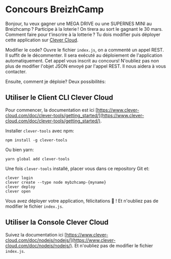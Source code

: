 # Concours BreizhCamp

Bonjour, tu veux gagner une MEGA DRIVE ou une SUPERNES MINI au Breizhcamp ? Participe à la loterie ! On tirera au sort le gagnant le 30 mars. Comment faire pour t'inscrire à la lotterie ? Tu dois modifier puis déployer cette application sur [Clever Cloud](http://www.clever-cloud.com).

Modifier le code? Ouvre le fichier `index.js`, on a commenté un appel REST. Il suffit de le décommenter. Il sera exécuté au déploiement de l'application automatiquement. Cet appel vous inscrit au concours! N'oubliez pas non plus de modifier l'objet JSON envoyé par l'appel REST. Il nous aidera à vous contacter.

Ensuite, comment je déploie? Deux possibilités:

## Utiliser le Client CLI Clever Cloud

Pour commencer, la documentation est ici [https://www.clever-cloud.com/doc/clever-tools/getting_started/](https://www.clever-cloud.com/doc/clever-tools/getting_started/).

Installer `clever-tools` avec npm:

````
npm install -g clever-tools
````

Ou bien yarn:

````
yarn global add clever-tools
````

Une fois `clever-tools` installé, placer vous dans ce repository Git et:

````
clever login
clever create --type node mybzhcamp-{myname}
clever deploy
clever open
````

Vous avez déployer votre application, félicitations 👏 ! Et n'oubliez pas de modifier le fichier `index.js`. 

## Utiliser la Console Clever Cloud

Suivez la documentation ici [https://www.clever-cloud.com/doc/nodejs/nodejs/](https://www.clever-cloud.com/doc/nodejs/nodejs/). Et n'oubliez pas de modifier le fichier `index.js`. 


